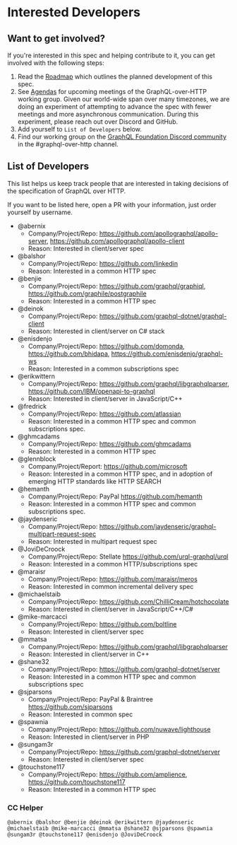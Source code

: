 # Interested Developers

## Want to get involved?

If you're interested in this spec and helping contribute to it, you can get
involved with the following steps:

1. Read the [Roadmap](ROADMAP.md) which outlines the planned development of this
   spec.
2. See [Agendas](working-group/agendas) for upcoming meetings of the
   GraphQL-over-HTTP working group. Given our world-wide span over many
   timezones, we are doing an experiment of attempting to advance the spec with
   fewer meetings and more asynchronous communication. During this experiment,
   please reach out over Discord and GitHub.
3. Add yourself to `List of Developers` below.
4. Find our working group on the
   [GraphQL Foundation Discord community](https://discord.graphql.org) in the
   #graphql-over-http channel.

## List of Developers

This list helps us keep track people that are interested in taking decisions of
the specification of GraphQL over HTTP.

If you want to be listed here, open a PR with your information, just order
yourself by username.

- @abernix
  - Company/Project/Repo: https://github.com/apollographql/apollo-server,
    https://github.com/apollographql/apollo-client
  - Reason: Interested in client/server spec
- @balshor
  - Company/Project/Repo: https://github.com/linkedin
  - Reason: Interested in a common HTTP spec
- @benjie
  - Company/Project/Repo: https://github.com/graphql/graphiql,
    https://github.com/graphile/postgraphile
  - Reason: Interested in a common HTTP spec
- @deinok
  - Company/Project/Repo: https://github.com/graphql-dotnet/graphql-client
  - Reason: Interested in client/server on C# stack
- @enisdenjo
  - Company/Project/Repo: https://github.com/domonda,
    https://github.com/bhidapa, https://github.com/enisdenjo/graphql-ws
  - Reason: Interested in a common subscriptions spec
- @erikwittern
  - Company/Project/Repo: https://github.com/graphql/libgraphqlparser,
    https://github.com/IBM/openapi-to-graphql
  - Reason: Interested in client/server in JavaScript/C++
- @fredrick
  - Company/Project/Repo: https://github.com/atlassian
  - Reason: Interested in a common HTTP spec and common subscriptions spec.
- @ghmcadams
  - Company/Project/Repo: https://github.com/ghmcadams
  - Reason: Interested in a common HTTP spec
- @glennblock
  - Company/Project/Report: https://github.com/microsoft
  - Reason: Interested in a common HTTP spec, and in adoption of emerging HTTP
    standards like HTTP SEARCH
- @hemanth
  - Company/Project/Repo: PayPal https://github.com/hemanth
  - Reason: Interested in a common HTTP spec and common subscriptions spec.
- @jaydenseric
  - Company/Project/Repo:
    https://github.com/jaydenseric/graphql-multipart-request-spec
  - Reason: Interested in multipart request spec
- @JoviDeCroock
  - Company/Project/Repo: Stellate https://github.com/urql-graphql/urql
  - Reason: Interested in a common HTTP/subscriptions spec
- @maraisr
  - Company/Project/Repo: https://github.com/maraisr/meros
  - Reason: Interested in common incremental delivery spec
- @michaelstaib
  - Company/Project/Repo: https://github.com/ChilliCream/hotchocolate
  - Reason: Interested in client/server in JavaScript/C++/C#
- @mike-marcacci
  - Company/Project/Repo: https://github.com/boltline
  - Reason: Interested in client/server spec
- @mmatsa
  - Company/Project/Repo: https://github.com/graphql/libgraphqlparser
  - Reason: Interested in client/server in C++
- @shane32
  - Company/Project/Repo: https://github.com/graphql-dotnet/server
  - Reason: Interested in a common HTTP spec and common subscriptions spec
- @sjparsons
  - Company/Project/Repo: PayPal & Braintree https://github.com/sjparsons
  - Reason: Interested in common spec
- @spawnia
  - Company/Project/Repo: https://github.com/nuwave/lighthouse
  - Reason: Interested in client/server in PHP
- @sungam3r
  - Company/Project/Repo: https://github.com/graphql-dotnet/server
  - Reason: Interested in client/server spec
- @touchstone117
  - Company/Project/Repo: https://github.com/amplience,
    https://github.com/touchstone117
  - Reason: Interested in a common HTTP spec

### CC Helper

`@abernix @balshor @benjie @deinok @erikwittern @jaydenseric @michaelstaib @mike-marcacci @mmatsa @shane32 @sjparsons @spawnia @sungam3r @touchstone117 @enisdenjo @JoviDeCroock`

